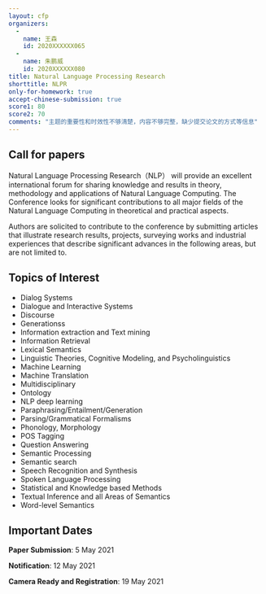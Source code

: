 ```yaml
---
layout: cfp
organizers:
  -
    name: 王森
    id: 2020XXXXXX065
  -
    name: 朱鹏威
    id: 2020XXXXXX080
title: Natural Language Processing Research
shorttitle: NLPR
only-for-homework: true
accept-chinese-submission: true
score1: 80
score2: 70
comments: "主题的重要性和时效性不够清楚，内容不够完整，缺少提交论文的方式等信息"
---
```


## Call for papers

Natural Language Processing Research（NLP） will provide an excellent international forum for sharing knowledge and results in theory, methodology and applications of Natural Language Computing. The Conference looks for significant contributions to all major fields of the Natural Language Computing in theoretical and practical aspects.

Authors are solicited to contribute to the conference by submitting articles that illustrate research results, projects, surveying works and industrial experiences that describe significant advances in the following areas, but are not limited to.

## Topics of Interest

* Dialog Systems
* Dialogue and Interactive Systems
* Discourse
* Generationss
* Information extraction and Text mining
* Information Retrieval
* Lexical Semantics
* Linguistic Theories, Cognitive Modeling, and Psycholinguistics
* Machine Learning
* Machine Translation
* Multidisciplinary
* Ontology
* NLP deep learning
* Paraphrasing/Entailment/Generation
* Parsing/Grammatical Formalisms
* Phonology, Morphology
* POS Tagging
* Question Answering
* Semantic Processing
* Semantic search
* Speech Recognition and Synthesis
* Spoken Language Processing
* Statistical and Knowledge based Methods
* Textual Inference and all Areas of Semantics
* Word-level Semantics

## Important Dates

**Paper Submission**: 5 May 2021

**Notification**: 12 May 2021

**Camera Ready and Registration**: 19 May 2021
